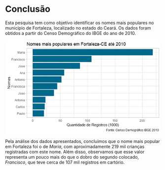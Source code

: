 # Conclusão

Esta pesquisa tem como objetivo identificar os nomes mais populares no município de Fortaleza, localizado no estado do Ceará. Os dados foram obtidos a partir do Censo Demográfico do IBGE do ano de 2010.

![](https://raw.githubusercontent.com/alisondsl/RProjects/main/An%C3%A1lise%20Explorat%C3%B3ria/Nomes_Fortaleza/plot_names_fortaleza.png)

Pela análise dos dados apresentados, concluímos que o nome mais popular em Fortaleza foi o de *Maria*, com aproximadamente 219 mil crianças registradas com este nome. Além disso, observamos que esse valor representa um pouco mais do que o dobro do segundo colocado, *Francisco*, que teve cerca de 107 mil registros em cartório.

